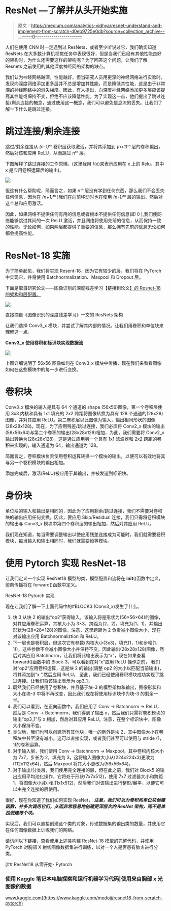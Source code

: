 # ResNet —了解并从头开始实施

> 原文：<https://medium.com/analytics-vidhya/resnet-understand-and-implement-from-scratch-d0eb9725e0db?source=collection_archive---------0----------------------->

人们在使用 CNN 时一定遇到过 ResNets，或者至少听说过它，我们确实知道 ResNets 在大多数计算机视觉任务中表现很好，但是当我们已经有其他性能良好的架构时，为什么还需要这样的架构呢？为了回答这个问题，让我们了解 Resnets 之前使用的其他深度神经网络架构的缺点。

我们认为神经网络越深，性能越好，但当研究人员用更深的神经网络进行实验时，发现向深度网络添加更多层并不总是增加其性能，而是降低其性能，这是由于非常深的神经网络中的消失梯度。因此，有人提出，向深度神经网络添加更多层应该提高其性能或保持不变，但绝不应该降低性能。为了实现这一点，他们提出了跳过连接/剩余连接的概念，通过使用这一概念，我们可以避免信息流的丢失。让我们了解一下什么是跳过连接。

# **跳过连接/剩余连接**

跳过/剩余连接从 *(n-1)ᵗʰ* 卷积层获取激活，并将其添加到 *(n+1)ᵗʰ* 层的卷积输出，然后对该和应用 ReLU，从而跳过 *nᵗʰ* 层。

下图解释了跳过连接的工作原理。(这里我用 f(x)来表示应用在 x 上的 Relu，其中 x 是应用卷积运算后的输出)。

![](img/76470487d7436398a5d23ad4c00431dd.png)

但这有什么帮助呢，简而言之，如果 *nᵗʰ* 层没有学到任何东西，那么我们不会丢失任何信息，因为在 *(n+1)ᵗʰ* )我们在向前移动时也在使用 *(n-1)ᵗʰ* 层的输出，然后对这个总和应用激活。

因此，如果网络不提供任何有用的信息或者根本不提供任何信息(即 0 ),我们使网络能够跳过其间的一次 ReLU 激活，并且网络将使用先前的信息，从而保持一致的性能。无论如何，如果两层都提供了重要的信息，那么拥有先前的信息无论如何都会提高性能。

# **ResNet-18 实施**

为了简单起见，我们将实现 Resent-18，因为它有较少的层，我们将在 PyTorch 中实现它，并将使用 Batchnormalization、Maxpool 和 Dropout 层。

下面是取自研究论文——图像识别的深度残差学习【链接到论文[】的 Resnet-18 的架构和层配置。](https://arxiv.org/abs/1512.03385)

![](img/724a2a116ec5889a6f10db63e59f00fd.png)

直接摘自《图像识别的深度残差学习》一文的 ResNets 架构

让我们选择 Conv3_x 模块，并尝试了解其内部的情况。让我们用卷积和单位块来理解这一点。

**Conv3_x 使用卷积和标识块实现数据流**

![](img/894f826cd0d8a07cdcb51e37da3ce0a2.png)

上图详细说明了 56x56 图像如何在 Conv3_x 模块中传播，现在我们来看看图像如何在这些模块中的每一步进行变换。

# 卷积块

Conv3_x 模块的输入是具有 64 个通道的 shape (56x56)图像，第一个卷积层使用 3x3 内核和具有 1x1 填充的 2x2 跨距将图像转换为具有 128 个通道的(28x28)图像，并对其应用 ReLU。第二卷积层以此图像为输入，输出相同形状的图像(28x28x128)。现在，为了应用残差/跳过连接，我们必须将 Conv2_x 模块的输出(56x56x64)与第二个卷积的输出(28x28x128)相加，为此，我们需要将 Conv2_x 输出转换为(28x28x128)，这是通过应用另一个具有 1x1 滤波器和 2x2 跨距的卷积来实现的，输入通道为 64，输出通道为 128。

简而言之，卷积模块负责使用卷积运算转换一个模块的输出，以便可以有效地将其与另一个卷积模块的输出相加。

添加完成后，激活(ReLU)被应用于其输出，并被发送到标识块。

# 身份块

单位块的输入和输出是相同的，因此为了应用剩余/跳过连接，我们不需要对卷积块的输出应用任何变换。因此，要应用 Skip/Residual 连接，我们只需将卷积模块的输出与 Conv3_x 模块中第四个卷积层的输出相加，然后对其应用 ReLU。

我们现在知道，每当需要调整输出以使应用残差连接成为可能时，我们就需要卷积模块，每当输入和输出相同时，我们就需要恒等模块。

# 使用 Pytorch 实现 ResNet-18

让我们定义一个实现 ResNet18 模型的类，模型配置和流将在 __init__()函数中定义，前向传播将在 forward()函数中定义。

ResNet-18 Pytorch 实现

现在让我们了解一下上面代码中的#BLOCK3 (Conv3_x)发生了什么。

1.  块 3 从块 2 的输出“op2”获得输入，该输入将是形状为(56×56×64)的图像，对其应用卷积运算，其核大小为 3×3，跨距为(2，2)，填充为(1，1)，并输出形状为(28×28×128)的图像，注意，这里跨距为 2 负责减小图像大小，现在对该输出应用 Batchnormaliztion 和 ReLU。
2.  下一层也是卷积层，但这次它有参数(内核大小(3x3)，填充(1，1)和步幅(1，1))，这些参数不会减小图像大小并保持不变，因此输出(28x28x128)图像，然后对其应用 Batchnorm，让我们将此输出表示为“x”，现在如果查看 forward()函数中的 Block-3，可以看到在对“x”应用 ReLU 操作之前， 我们对“op2”应用卷积运算，这是块 2 的输出(调整 op2 的大小以匹配当前输出)，将其添加到“x ”,然后应用 ReLU。 至此，我们已经使用卷积模块成功实现了跳过连接。让我们将该输出表示为 op3_1。
3.  既然我们已经使用了卷积块，并且基于块-3 的模型架构和输出，图像形状和大小在块-3 中将不再改变，因此我们现在将使用标识块作为块-3 的剩余一半。
4.  我们可以看到，在正向函数中，我们应用了 Conv → Batchnorm → ReLU，然后是 Conv → Batchnorm，我们得到了输出 x，然后我们只需将卷积模块的输出“op3_1”与 x 相加，然后对其应用 ReLU。注意，在整个标识块中，图像大小保持不变。
5.  类似地，我们也可以创建所有其他块，唯一的例外是块 2，其中图像大小在卷积块中甚至没有减小。这可以直接实现，或者我们甚至可以使用与 stride (1，1)的卷积运算。
6.  对于输入层，我们使用 Conv → Batchnorm → Maxpool，其中卷积内核大小为 7x7，步长为 2，填充为 3，这将输入图像大小从(224x224x3)更改为(112x112x64)，然后 Maxpool 将其大小更改为(56x56x64)。
7.  对于输出/分类层，我们使用完全连接的层，但在此之前，我们对 Block5 的输出应用平均池化操作，它将处于形状(7x7x512)，使用 7x7 过滤器大小和跨距 1，将图像大小减小到(1x1x512)，然后我们对该输出进行整形/展平，以便它可以由完全连接的层使用。

很好，现在你知道了我们如何实现 ResNet， ***注意，我们可以为卷积和单位块创建函数，并多次调用它们，从而非常容易地创建更深层次的 ResNet 架构，而不是单独创建每个块。***

实现后，我们可以直接创建这个类的对象，传递数据集的输出类的数量，并使用它在任何图像数据上训练我们的网络。

请访问以下链接，查看使用上述类构建 ResNet-18 模型的完整代码，并使用 PyTorch 对胸部 X 射线图像数据集进行训练，以对一个人是否患有肺炎进行分类。

[](https://www.kaggle.com/modojj/resnet18-from-scratch-pytorch) [## ResNet18 从零开始- Pytorch

### 使用 Kaggle 笔记本电脑探索和运行机器学习代码|使用来自胸部 x 光图像的数据

www.kaggle.com](https://www.kaggle.com/modojj/resnet18-from-scratch-pytorch)